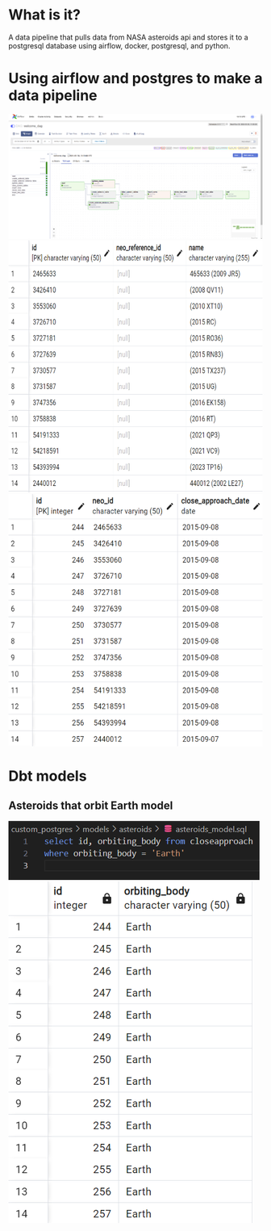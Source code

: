 # What is it?

A data pipeline that pulls data from NASA asteroids api and 
stores it to a postgresql database using airflow, docker, postgresql, and python.

# Using airflow and postgres to make a data pipeline
![alt text](image.png) 
<img src="image-1.png" alt="alt text" width="700" height="500">
<img src="image-2.png" alt="alt text" width="700" height="500">

# Dbt models

## Asteroids that orbit Earth model
![alt text](image-6.png) ![alt text](image-7.png)


